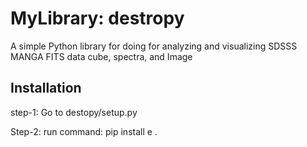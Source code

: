 # MyLibrary: destropy

A simple Python library for doing for analyzing and visualizing SDSSS MANGA FITS data cube, spectra, and Image 

## Installation

step-1: Go to destopy/setup.py


Step-2: run command: pip install e .
